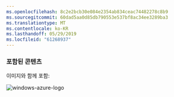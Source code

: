 ```yaml
---
ms.openlocfilehash: 8c2e2bcb30e084e2354ab834ceac74482278c8b9
ms.sourcegitcommit: 60dad5aa0d85db790553e537bf8ac34ee3289ba3
ms.translationtype: MT
ms.contentlocale: ko-KR
ms.lasthandoff: 05/29/2019
ms.locfileid: "61268937"
---
```

### <a name="this-is-content-within-the-include"></a>포함된 콘텐츠
이미지와 함께 포함:

![windows-azure-logo](./media/example-include-images/windows-azure.png)


